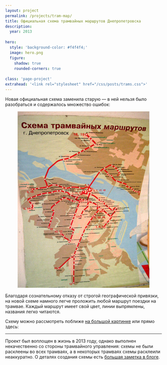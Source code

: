 ```yaml
---
layout: project
permalink: /projects/tram-map/
title: Официальная схема трамвайных маршрутов Днепропетровска
description:
  year: 2013

hero:
  style: 'background-color: #f4f4f4;'
  image: hero.png
  figure:
    shadow: true
    rounded-corners: true

class: 'page-project'
extrahead: '<link rel="stylesheet" href="/css/posts/trams.css">'
---
```


Новая официальная схема заменила старую — в ней нельзя было разобраться и содержалось множество ошибок:

<figure>
  <img src="/i/projects/tram-map/old-map.jpg" alt="Старая схема трамвайных маршрутов">
</figure>

Благодаря сознательному отказу от строгой географической привязки, на новой схеме намного легче проложить любой маршрут поездки на трамвае. Каждый маршрут имеет свой цвет, линии выпрямлены, названия легко читаются.

Схему можно рассмотреть поближе [на большой картинке](/i/trams/trams-hi-res.png) или прямо здесь:

<script src="/js/draggable_background.js"></script>
<script>
  $(document).ready(function(){
    $('.trams-preview').backgroundDraggable();
  });
</script>

<div class="trams-preview"></div>

* * *

Проект был воплощен в жизнь в 2013 году, однако выполнен некачественно со стороны трамвайного управления: схемы не были расклеены во всех трамваях, а в некоторых трамваях схемы расклеили неаккуратно. О деталях создания схемы есть [большая заметка в блоге](/blog/map-story/).
